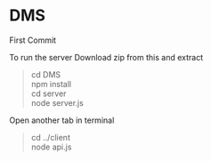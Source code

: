 # DMS

First Commit

To run the server
Download zip from this and extract 

>cd DMS <br />
>npm install <br />
>cd server <br />
>node server.js <br />

Open another tab in terminal 
>cd ../client<br />
>node api.js
